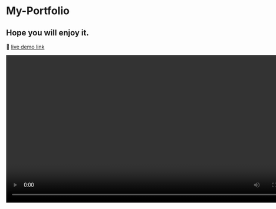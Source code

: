 # My-Portfolio

## Hope you will enjoy it.
&#128204; [live demo link](https://ellie-yen.github.io/)

<video width="800" controls>
  <source
    src="demo/demo_portfolio_1.mp4"
    type="video/mp4">

  Your browser doesn't support HTML5 video tag.
</video>
(there're more demostrations in the last part.)

* description:  
My portfolio with abundant interacting effects by typographical design.
Build by react with webpack.

* techs:
 * Use *styled-component* to create responsive values for css attributes by different props / className and speed up layout design.
 * The scrolling effect, lazy-loading and some animations are controlled by using *IntersectionObserver API*, *useRef* and *useEffect* together. They 're triggered when and only when the target elements are in the view (or vice versa); thus increasing the performance.

* source and liscense:
  * [styled-component](https://styled-components.com/)
  * Source and license of icon: [Bootstrap](https://getbootstrap.com/).
  * Source and license of pictures: [pexels](https://www.pexels.com/).

* demostrations
## lazy-loading
<video width="800" controls>
  <source
    src="demo/demo_portfolio_2.mp4"
    type="video/mp4">

  Your browser doesn't support HTML5 video tag.
</video>

## scroll effect
<video width="800" controls>
  <source
    src="demo/demo_portfolio_3.mp4"
    type="video/mp4">

  Your browser doesn't support HTML5 video tag.
</video>

## RWD layouts
<img src="demo/demo_desktop_layout.jpg" alt="mockup_layout_of_desk" width="800"/>
<img src="demo/demo_mobile_layout(iPhone SE).jpg" alt="mockup_layout_of_mobile(iPhone SE)" width="800"/>
<img src="demo/demo_project_display_(Nest Hub).png" alt="project_showcase_on_Nest_Hub" width="800"/>
![project_showcase_on_iPhone_SE](demo/demo_project_display_(iPhone SE).png)
![loading_item_on_iPhone_SE](demo/demo_loading_item(iPhone SE).png)

